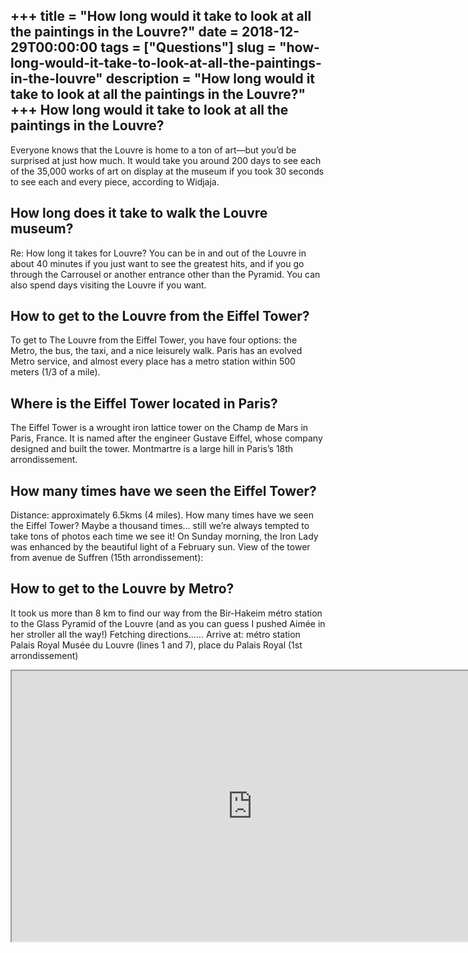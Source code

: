 +++
title = "How long would it take to look at all the paintings in the Louvre?"
date = 2018-12-29T00:00:00
tags = ["Questions"]
slug = "how-long-would-it-take-to-look-at-all-the-paintings-in-the-louvre"
description = "How long would it take to look at all the paintings in the Louvre?"
+++
How long would it take to look at all the paintings in the Louvre?
------------------------------------------------------------------

Everyone knows that the Louvre is home to a ton of art—but you’d be surprised at just how much. It would take you around 200 days to see each of the 35,000 works of art on display at the museum if you took 30 seconds to see each and every piece, according to Widjaja.

How long does it take to walk the Louvre museum?
------------------------------------------------

Re: How long it takes for Louvre? You can be in and out of the Louvre in about 40 minutes if you just want to see the greatest hits, and if you go through the Carrousel or another entrance other than the Pyramid. You can also spend days visiting the Louvre if you want.

How to get to the Louvre from the Eiffel Tower?
-----------------------------------------------

To get to The Louvre from the Eiffel Tower, you have four options: the Metro, the bus, the taxi, and a nice leisurely walk. Paris has an evolved Metro service, and almost every place has a metro station within 500 meters (1/3 of a mile).

Where is the Eiffel Tower located in Paris?
-------------------------------------------

The Eiffel Tower is a wrought iron lattice tower on the Champ de Mars in Paris, France. It is named after the engineer Gustave Eiffel, whose company designed and built the tower. Montmartre is a large hill in Paris’s 18th arrondissement.

How many times have we seen the Eiffel Tower?
---------------------------------------------

Distance: approximately 6.5kms (4 miles). How many times have we seen the Eiffel Tower? Maybe a thousand times… still we’re always tempted to take tons of photos each time we see it! On Sunday morning, the Iron Lady was enhanced by the beautiful light of a February sun. View of the tower from avenue de Suffren (15th arrondissement):

How to get to the Louvre by Metro?
----------------------------------

It took us more than 8 km to find our way from the Bir-Hakeim métro station to the Glass Pyramid of the Louvre (and as you can guess I pushed Aimée in her stroller all the way!) Fetching directions…… Arrive at: métro station Palais Royal Musée du Louvre (lines 1 and 7), place du Palais Royal (1st arrondissement)

<iframe allow="accelerometer; autoplay; clipboard-write; encrypted-media; gyroscope; picture-in-picture" allowfullscreen="" class="__youtube_prefs__  epyt-is-override  no-lazyload" data-no-lazy="1" data-origheight="433" data-origwidth="770" data-skipgform_ajax_framebjll="" height="433" id="_ytid_20171" loading="lazy" src="https://www.youtube.com/embed/ME2zyNBh3JM?enablejsapi=1&autoplay=0&cc_load_policy=0&cc_lang_pref=&iv_load_policy=1&loop=0&modestbranding=0&rel=1&fs=1&playsinline=0&autohide=2&theme=dark&color=red&controls=1&" title="YouTube player" width="770"></iframe>